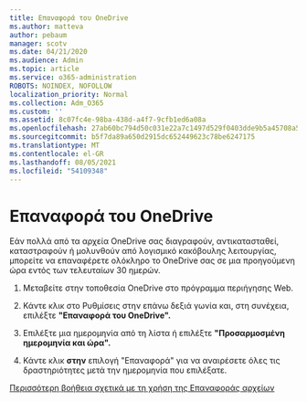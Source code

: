 ```yaml
---
title: Επαναφορά του OneDrive
ms.author: matteva
author: pebaum
manager: scotv
ms.date: 04/21/2020
ms.audience: Admin
ms.topic: article
ms.service: o365-administration
ROBOTS: NOINDEX, NOFOLLOW
localization_priority: Normal
ms.collection: Adm_O365
ms.custom: ''
ms.assetid: 8c07fc4e-98ba-438d-a4f7-9cfb1ed6a08a
ms.openlocfilehash: 27ab60bc794d50c031e22a7c1497d529f0403dde9b5a45708a54495117c1939f
ms.sourcegitcommit: b5f7da89a650d2915dc652449623c78be6247175
ms.translationtype: MT
ms.contentlocale: el-GR
ms.lasthandoff: 08/05/2021
ms.locfileid: "54109348"
---
```

# <a name="restore-your-onedrive"></a>Επαναφορά του OneDrive

Εάν πολλά από τα αρχεία OneDrive σας διαγραφούν, αντικατασταθεί, καταστραφούν ή μολυνθούν από λογισμικό κακόβουλης λειτουργίας, μπορείτε να επαναφέρετε ολόκληρο το OneDrive σας σε μια προηγούμενη ώρα εντός των τελευταίων 30 ημερών.
  
1. Μεταβείτε στην τοποθεσία OneDrive στο πρόγραμμα περιήγησης Web.
    
2. Κάντε κλικ στο Ρυθμίσεις στην επάνω δεξιά γωνία και, στη συνέχεια, επιλέξτε **"Επαναφορά του OneDrive".**
    
3. Επιλέξτε μια ημερομηνία από τη λίστα ή επιλέξτε **"Προσαρμοσμένη ημερομηνία και ώρα".**
    
4. Κάντε κλικ **στην** επιλογή "Επαναφορά" για να αναιρέσετε όλες τις δραστηριότητες μετά την ημερομηνία που επιλέξατε. 
    
[Περισσότερη βοήθεια σχετικά με τη χρήση της Επαναφοράς αρχείων](https://go.microsoft.com/fwlink/?linkid=872874)
  

